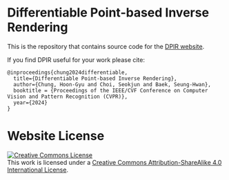 # Differentiable Point-based Inverse Rendering

This is the repository that contains source code for the [DPIR website](https://hg-chung.github.io/DPIR/).

If you find DPIR useful for your work please cite:
```
@inproceedings{chung2024differentiable,
  title={Differentiable Point-based Inverse Rendering},
  author={Chung, Hoon-Gyu and Choi, Seokjun and Baek, Seung-Hwan},
  booktitle = {Proceedings of the IEEE/CVF Conference on Computer Vision and Pattern Recognition (CVPR)},
  year={2024}
}
```

# Website License
<a rel="license" href="http://creativecommons.org/licenses/by-sa/4.0/"><img alt="Creative Commons License" style="border-width:0" src="https://i.creativecommons.org/l/by-sa/4.0/88x31.png" /></a><br />This work is licensed under a <a rel="license" href="http://creativecommons.org/licenses/by-sa/4.0/">Creative Commons Attribution-ShareAlike 4.0 International License</a>.
